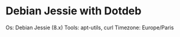 Debian Jessie with Dotdeb
====

Os: Debian Jessie (8.x)
Tools: apt-utils, curl
Timezone: Europe/Paris